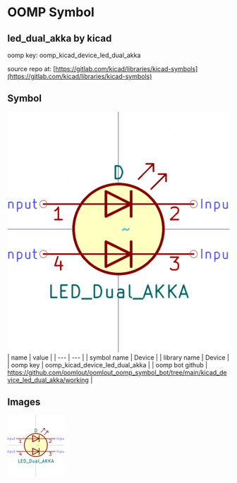 # OOMP Symbol  
## led_dual_akka  by kicad  
  
oomp key: oomp_kicad_device_led_dual_akka  
  
source repo at: [https://gitlab.com/kicad/libraries/kicad-symbols](https://gitlab.com/kicad/libraries/kicad-symbols)  
## Symbol  
  
[![working.png](working_600.png)](working.png)  
| name | value | 
| --- | --- | 
| symbol name | Device | 
| library name | Device | 
| oomp key | oomp_kicad_device_led_dual_akka | 
| oomp bot github | https://github.com/oomlout/oomlout_oomp_symbol_bot/tree/main/kicad_device_led_dual_akka/working | 
## Images  
  
[![working.png](working_140.png)](working.png)  
